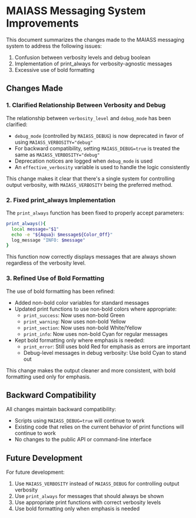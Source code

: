 # MAIASS Messaging System Improvements

This document summarizes the changes made to the MAIASS messaging system to address the following issues:

1. Confusion between verbosity levels and debug boolean
2. Implementation of print_always for verbosity-agnostic messages
3. Excessive use of bold formatting

## Changes Made

### 1. Clarified Relationship Between Verbosity and Debug

The relationship between `verbosity_level` and `debug_mode` has been clarified:

- `debug_mode` (controlled by `MAIASS_DEBUG`) is now deprecated in favor of using `MAIASS_VERBOSITY="debug"`
- For backward compatibility, setting `MAIASS_DEBUG=true` is treated the same as `MAIASS_VERBOSITY="debug"`
- Deprecation notices are logged when `debug_mode` is used
- An `effective_verbosity` variable is used to handle the logic consistently

This change makes it clear that there's a single system for controlling output verbosity, with `MAIASS_VERBOSITY` being the preferred method.

### 2. Fixed print_always Implementation

The `print_always` function has been fixed to properly accept parameters:

```bash
print_always(){
  local message="$1"
  echo -e "${Aqua}ℹ $message${Color_Off}"
  log_message "INFO: $message"
}
```

This function now correctly displays messages that are always shown regardless of the verbosity level.

### 3. Refined Use of Bold Formatting

The use of bold formatting has been refined:

- Added non-bold color variables for standard messages
- Updated print functions to use non-bold colors where appropriate:
  - `print_success`: Now uses non-bold Green
  - `print_warning`: Now uses non-bold Yellow
  - `print_section`: Now uses non-bold White/Yellow
  - `print_info`: Now uses non-bold Cyan for regular messages
- Kept bold formatting only where emphasis is needed:
  - `print_error`: Still uses bold Red for emphasis as errors are important
  - Debug-level messages in debug verbosity: Use bold Cyan to stand out

This change makes the output cleaner and more consistent, with bold formatting used only for emphasis.

## Backward Compatibility

All changes maintain backward compatibility:

- Scripts using `MAIASS_DEBUG=true` will continue to work
- Existing code that relies on the current behavior of print functions will continue to work
- No changes to the public API or command-line interface

## Future Development

For future development:

1. Use `MAIASS_VERBOSITY` instead of `MAIASS_DEBUG` for controlling output verbosity
2. Use `print_always` for messages that should always be shown
3. Use appropriate print functions with correct verbosity levels
4. Use bold formatting only when emphasis is needed
